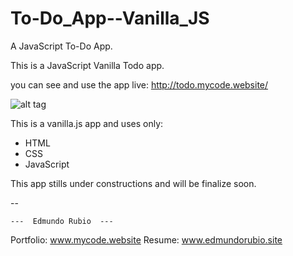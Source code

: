 # To-Do_App--Vanilla_JS
A JavaScript To-Do App.

This is a JavaScript Vanilla Todo app.

you can see and use the app live: http://todo.mycode.website/

![alt tag](https://github.com/Edxael/To-Do_App--Vanilla_JS/blob/master/IMG/todo.png "Screen-Shoot")

This is a vanilla.js app and uses only:
* HTML
* CSS
* JavaScript

This app stills under constructions and will be finalize soon. 

-- 

    ---  Edmundo Rubio  ---
Portfolio: www.mycode.website
Resume: www.edmundorubio.site
